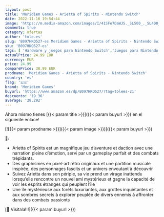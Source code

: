 ```yaml
---
layout: post
title: 'Meridiem Games - Arietta of Spirits - Nintendo Switch'
date: 2022-11-16 19:54:44
image: 'https://m.media-amazon.com/images/I/41SFe7DaWJS._SL500_._SL400_.jpg'
comments: true
category: ofertas
author: 'tole.es'
slug: 'B097HKQ527-es Meridiem Games - Arietta of Spirits - Nintendo Switch'
sku: 'B097HKQ527-es'
tags: [ 'Hardware y juegos para Nintendo Switch','Juegos para Nintendo Switch','Videojuegos','meridiem games','nintendo','🇪🇸', ]
actualPrice: 24.99 EUR
currency: EUR
price: 24.99
comparePrice: 30.99 EUR
prodname: 'Meridiem Games - Arietta of Spirits - Nintendo Switch'
country: 'es'
flag: '🇪🇸'
brand: 'Meridiem Games'
buyurl: 'https://www.amazon.es/dp/B097HKQ527/?tag=tolees-21'
descuento: '19.36'
average: '28.292'
---
```


Ahora mismo tienes [{{< param title >}}]({{< param buyurl >}}) en el siguiente enlace!

[![{{< param prodname >}}]({{< param image >}})]({{< param buyurl >}})

🔎:

- Arietta of Spirits est un magnifique jeu d’aventure et daction avec une narration pleine d’émotion, servi par un gameplay parfait et des combats trépidants.
- Des graphismes en pixel-art rétro originaux et une partition musicale inspirée, des personnages fascits et un univers envoutant à découvrir
- Suivez Arietta dans son périple, sa vie prend un virage inattendu lorsqu’elle rencontre un nouvel ami mystérieux et gagne la capacité de voir les esprits étranges qui peuplent l’île
- Une île mystérieuse aux forêts luxuriantes, aux grottes inquiétantes et aux sombres secrets à explorer peuplée de divers ennemis à affronter dans des combats passionts

[🛒 Visítala!!!]({{< param buyurl >}})
